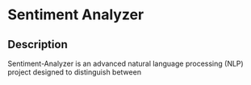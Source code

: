 # Sentiment Analyzer
## Description
Sentiment-Analyzer is an advanced natural language processing (NLP) project designed to distinguish between
